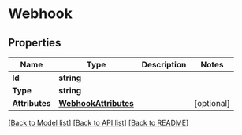 # Webhook

## Properties

Name | Type | Description | Notes
------------ | ------------- | ------------- | -------------
**Id** | **string** |  | 
**Type** | **string** |  | 
**Attributes** | [**WebhookAttributes**](webhook_attributes.md) |  | [optional] 

[[Back to Model list]](../README.md#documentation-for-models) [[Back to API list]](../README.md#documentation-for-api-endpoints) [[Back to README]](../README.md)


